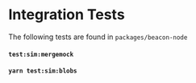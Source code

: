 # Integration Tests

The following tests are found in `packages/beacon-node`

#### `test:sim:mergemock`

#### `yarn test:sim:blobs`
